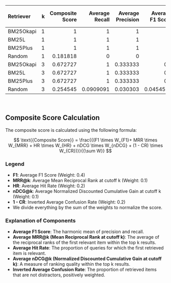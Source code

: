 | Retriever   |   k |   Composite Score |   Average Recall |   Average Precision |   Average F1 Score |   Average MRR |   Average Hit Rate |   Average nDCG |   Average Confusion Rate |
|:------------|----:|------------------:|-----------------:|--------------------:|-------------------:|--------------:|-------------------:|---------------:|-------------------------:|
| BM25Okapi   |   1 |          1        |        1         |            1        |          1         |     1         |          1         |      1         |                0         |
| BM25L       |   1 |          1        |        1         |            1        |          1         |     1         |          1         |      1         |                0         |
| BM25Plus    |   1 |          1        |        1         |            1        |          1         |     1         |          1         |      1         |                0         |
| Random      |   1 |          0.181818 |        0         |            0        |          0         |     0         |          0         |      0         |                0.0909091 |
| BM25Okapi   |   3 |          0.672727 |        1         |            0.333333 |          0.5       |     1         |          1         |      1         |                0.636364  |
| BM25L       |   3 |          0.672727 |        1         |            0.333333 |          0.5       |     1         |          1         |      1         |                0.636364  |
| BM25Plus    |   3 |          0.672727 |        1         |            0.333333 |          0.5       |     1         |          1         |      1         |                0.636364  |
| Random      |   3 |          0.254545 |        0.0909091 |            0.030303 |          0.0454545 |     0.0909091 |          0.0909091 |      0.0909091 |                0         |
<br>

## Composite Score Calculation

The composite score is calculated using the following formula:

$$ \text{{Composite Score}} = \frac{{(F1 \times W_{F1}+ MRR \times W_{MRR} + HR \times W_{HR} + nDCG \times W_{nDCG} + (1 - CR) \times W_{CR})}}{{\sum W}} $$

### Legend

- **F1**: Average F1 Score (Weight: 0.4)
- **MRR@k**: Average Mean Reciprocal Rank at cutoff k (Weight: 0.1)
- **HR**: Average Hit Rate (Weight: 0.2)
- **nDCG@k**: Average Normalized Discounted Cumulative Gain at cutoff k
  (Weight: 0.1)
- **1 - CR**: Inverted Average Confusion Rate (Weight: 0.2)
- We divide everything by the sum of the weights to normalize the score.

### Explanation of Components

- **Average F1 Score**:
  The harmonic mean of precision and recall.
- **Average MRR@k (Mean Reciprocal Rank at cutoff k)**:
  The average of the reciprocal ranks of the first relevant item within
  the top k results.
- **Average Hit Rate**:
  The proportion of queries for which the first retrieved
  item is relevant.
- **Average nDCG@k (Normalized Discounted Cumulative Gain at cutoff k)**:
  A measure of ranking quality within the top k results.
- **Inverted Average Confusion Rate**:
  The proportion of retrieved items that are not distractors,
  positively weighted.
